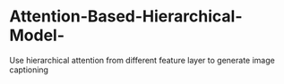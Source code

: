 # Attention-Based-Hierarchical-Model-
Use hierarchical attention from different feature layer to generate image captioning
